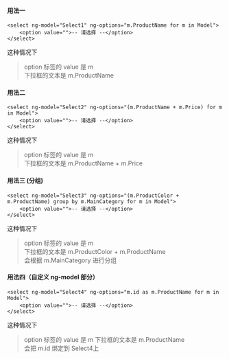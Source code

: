 #### 用法一

	<select ng-model="Select1" ng-options="m.ProductName for m in Model">
		<option value="">-- 请选择 --</option>
	</select>
这种情况下
> option 标签的 value 是 m  
> 下拉框的文本是 m.ProductName

#### 用法二

	<select ng-model="Select2" ng-options="(m.ProductName + m.Price) for m in Model">
		<option value="">-- 请选择 --</option>
	</select>
这种情况下
> option 标签的 value 是 m   
> 下拉框的文本是 m.ProductName + m.Price

#### 用法三 (分组)

	<select ng-model="Select3" ng-options="(m.ProductColor + m.ProductName) group by m.MainCategory for m in Model">
		<option value="">-- 请选择 --</option>
	</select>

这种情况下
> option 标签的 value 是 m  
> 下拉框的文本是  m.ProductColor + m.ProductName    
> 会根据 m.MainCategory 进行分组

#### 用法四（自定义 ng-model 部分）
	
	<select ng-model="Select4" ng-options="m.id as m.ProductName for m in Model">
		<option value="">-- 请选择 --</option>
	</select>

这种情况下
> option 标签的 value 是 m
> 下拉框的文本是 m.ProductName  
> 会把 m.id 绑定到 Select4上